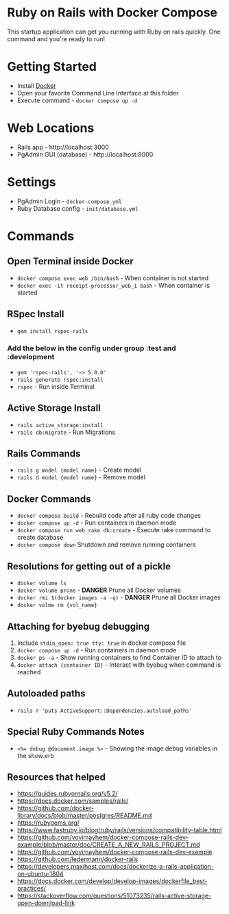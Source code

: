 # Ruby on Rails with Docker Compose
This startup application can get you running with Ruby on rails quickly. One command and you're ready to run!

# Getting Started
* Install [Docker](https://www.docker.com/)
* Open your favorite Command Line Interface at this folder
* Execute command - `docker compose up -d`

# Web Locations
* Rails app - http://localhost:3000
* PgAdmin GUI (database) - http://localhost:8000

# Settings
* PgAdmin Login - `docker-compose.yml`
* Ruby Database config - `init/database.yml`


# Commands
## Open Terminal inside Docker
* `docker compose exec web /bin/bash` - When container is not started
* `docker exec -it receipt-processor_web_1 bash` - When container is started

## RSpec Install
* `gem install rspec-rails`
### Add the below in the config under group :test and :development
* `gem 'rspec-rails', '~> 5.0.0'`
* `rails generate rspec:install`
* `rspec` - Run inside Terminal

## Active Storage Install
* `rails active_storage:install`
* `rails db:migrate` - Run Migrations

## Rails Commands
* `rails g model {model name}` - Create model
* `rails d model {model name}` - Remove model

## Docker Commands
* `docker compose build` - Rebuild code after all ruby code changes
* `docker compose up -d` - Run containers in daemon mode
* `docker compose run web rake db:create` - Execute rake command to create database
* `docker compose down` Shutdown and remove running containers

## Resolutions for getting out of a pickle
* `docker volume ls`
* `docker volume prune` - **DANGER** Prune all Docker volumes
* `docker rmi $(docker images -a -q)`  - **DANGER** Prune all Docker images
* `docker volme rm {vol_name}`

## Attaching for byebug debugging
1. Include `stdin_open: true tty: true` in docker compose file
2. `docker compose up -d` - Run containers in daemon mode
3. `docker ps -a` - Show running containers to find Container ID to attach to
4. `docker attach {container ID}` - Interact with byebug when command is reached

## Autoloaded paths
* `rails r 'puts ActiveSupport::Dependencies.autoload_paths'`

## Special Ruby Commands Notes
* `<%= debug @document.image %>` - Showing the image debug variables in the show.erb

## Resources that helped
* https://guides.rubyonrails.org/v5.2/
* https://docs.docker.com/samples/rails/
* https://github.com/docker-library/docs/blob/master/postgres/README.md
* https://rubygems.org/
* https://www.fastruby.io/blog/ruby/rails/versions/compatibility-table.html
* https://github.com/vovimayhem/docker-compose-rails-dev-example/blob/master/doc/CREATE_A_NEW_RAILS_PROJECT.md
* https://github.com/vovimayhem/docker-compose-rails-dev-example
* https://github.com/ledermann/docker-rails
* https://developers.maxihost.com/docs/dockerize-a-rails-application-on-ubuntu-1804
* https://docs.docker.com/develop/develop-images/dockerfile_best-practices/
* https://stackoverflow.com/questions/51073235/rails-active-storage-open-download-link